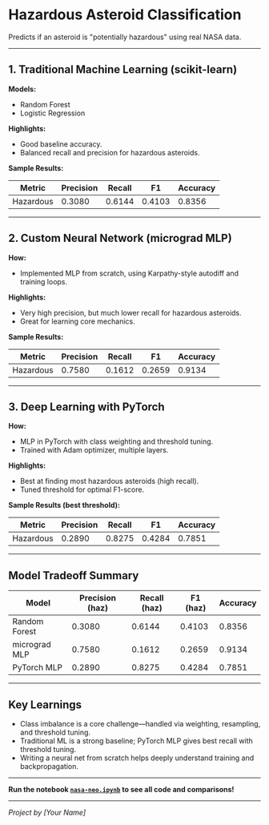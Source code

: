 # Hazardous Asteroid Classification

Predicts if an asteroid is "potentially hazardous" using real NASA data.

---

## 1. Traditional Machine Learning (scikit-learn)

**Models:**

- Random Forest
- Logistic Regression

**Highlights:**

- Good baseline accuracy.
- Balanced recall and precision for hazardous asteroids.

**Sample Results:**

| Metric    | Precision | Recall | F1     | Accuracy |
| --------- | --------- | ------ | ------ | -------- |
| Hazardous | 0.3080    | 0.6144 | 0.4103 | 0.8356   |

---

## 2. Custom Neural Network (micrograd MLP)

**How:**

- Implemented MLP from scratch, using Karpathy-style autodiff and training loops.

**Highlights:**

- Very high precision, but much lower recall for hazardous asteroids.
- Great for learning core mechanics.

**Sample Results:**

| Metric    | Precision | Recall | F1     | Accuracy |
| --------- | --------- | ------ | ------ | -------- |
| Hazardous | 0.7580    | 0.1612 | 0.2659 | 0.9134   |

---

## 3. Deep Learning with PyTorch

**How:**

- MLP in PyTorch with class weighting and threshold tuning.
- Trained with Adam optimizer, multiple layers.

**Highlights:**

- Best at finding most hazardous asteroids (high recall).
- Tuned threshold for optimal F1-score.

**Sample Results (best threshold):**

| Metric    | Precision | Recall | F1     | Accuracy |
| --------- | --------- | ------ | ------ | -------- |
| Hazardous | 0.2890    | 0.8275 | 0.4284 | 0.7851   |

---

## Model Tradeoff Summary

| Model         | Precision (haz) | Recall (haz) | F1 (haz) | Accuracy |
| ------------- | --------------- | ------------ | -------- | -------- |
| Random Forest | 0.3080          | 0.6144       | 0.4103   | 0.8356   |
| micrograd MLP | 0.7580          | 0.1612       | 0.2659   | 0.9134   |
| PyTorch MLP   | 0.2890          | 0.8275       | 0.4284   | 0.7851   |

---

## Key Learnings

- Class imbalance is a core challenge—handled via weighting, resampling, and threshold tuning.
- Traditional ML is a strong baseline; PyTorch MLP gives best recall with threshold tuning.
- Writing a neural net from scratch helps deeply understand training and backpropagation.

---

**Run the notebook [`nasa-neo.ipynb`](nasa-neo.ipynb) to see all code and comparisons!**

---

_Project by [Your Name]_
